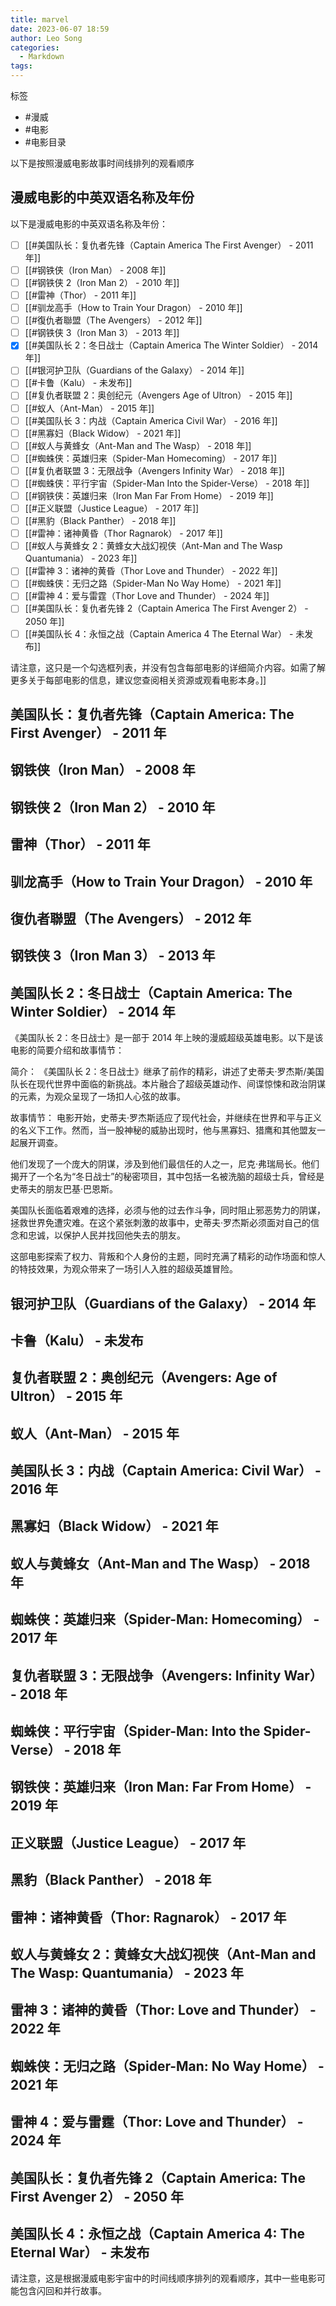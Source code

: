 ```yaml
---
title: marvel
date: 2023-06-07 18:59
author: Leo Song
categories:
  - Markdown
tags:
---
```


标签

- #漫威
- #电影
- #电影目录

以下是按照漫威电影故事时间线排列的观看顺序

## 漫威电影的中英双语名称及年份

以下是漫威电影的中英双语名称及年份：

- [ ] [[#美国队长：复仇者先锋（Captain America The First Avenger） - 2011 年]]
- [ ] [[#钢铁侠（Iron Man） - 2008 年]]
- [ ] [[#钢铁侠 2（Iron Man 2） - 2010 年]]
- [ ] [[#雷神（Thor） - 2011 年]]
- [ ] [[#驯龙高手（How to Train Your Dragon） - 2010 年]]
- [ ] [[#復仇者聯盟（The Avengers） - 2012 年]]
- [ ] [[#钢铁侠 3（Iron Man 3） - 2013 年]]
- [x] [[#美国队长 2：冬日战士（Captain America The Winter Soldier） - 2014 年]]
- [ ] [[#银河护卫队（Guardians of the Galaxy） - 2014 年]]
- [ ] [[#卡鲁（Kalu） - 未发布]]
- [ ] [[#复仇者联盟 2：奥创纪元（Avengers Age of Ultron） - 2015 年]]
- [ ] [[#蚁人（Ant-Man） - 2015 年]]
- [ ] [[#美国队长 3：内战（Captain America Civil War） - 2016 年]]
- [ ] [[#黑寡妇（Black Widow） - 2021 年]]
- [ ] [[#蚁人与黄蜂女（Ant-Man and The Wasp） - 2018 年]]
- [ ] [[#蜘蛛侠：英雄归来（Spider-Man Homecoming） - 2017 年]]
- [ ] [[#复仇者联盟 3：无限战争（Avengers Infinity War） - 2018 年]]
- [ ] [[#蜘蛛侠：平行宇宙（Spider-Man Into the Spider-Verse） - 2018 年]]
- [ ] [[#钢铁侠：英雄归来（Iron Man Far From Home） - 2019 年]]
- [ ] [[#正义联盟（Justice League） - 2017 年]]
- [ ] [[#黑豹（Black Panther） - 2018 年]]
- [ ] [[#雷神：诸神黄昏（Thor Ragnarok） - 2017 年]]
- [ ] [[#蚁人与黄蜂女 2：黄蜂女大战幻视侠（Ant-Man and The Wasp Quantumania） - 2023 年]]
- [ ] [[#雷神 3：诸神的黄昏（Thor Love and Thunder） - 2022 年]]
- [ ] [[#蜘蛛侠：无归之路（Spider-Man No Way Home） - 2021 年]]
- [ ] [[#雷神 4：爱与雷霆（Thor Love and Thunder） - 2024 年]]
- [ ] [[#美国队长：复仇者先锋 2（Captain America The First Avenger 2） - 2050 年]]
- [ ] [[#美国队长 4：永恒之战（Captain America 4 The Eternal War） - 未发布]]

请注意，这只是一个勾选框列表，并没有包含每部电影的详细简介内容。如需了解更多关于每部电影的信息，建议您查阅相关资源或观看电影本身。]]

## 美国队长：复仇者先锋（Captain America: The First Avenger） - 2011 年

## 钢铁侠（Iron Man） - 2008 年

## 钢铁侠 2（Iron Man 2） - 2010 年

## 雷神（Thor） - 2011 年

## 驯龙高手（How to Train Your Dragon） - 2010 年

## 復仇者聯盟（The Avengers） - 2012 年

## 钢铁侠 3（Iron Man 3） - 2013 年

## 美国队长 2：冬日战士（Captain America: The Winter Soldier） - 2014 年

《美国队长 2：冬日战士》是一部于 2014 年上映的漫威超级英雄电影。以下是该电影的简要介绍和故事情节：

简介：
《美国队长 2：冬日战士》继承了前作的精彩，讲述了史蒂夫·罗杰斯/美国队长在现代世界中面临的新挑战。本片融合了超级英雄动作、间谍惊悚和政治阴谋的元素，为观众呈现了一场扣人心弦的故事。

故事情节：
电影开始，史蒂夫·罗杰斯适应了现代社会，并继续在世界和平与正义的名义下工作。然而，当一股神秘的威胁出现时，他与黑寡妇、猎鹰和其他盟友一起展开调查。

他们发现了一个庞大的阴谋，涉及到他们最信任的人之一，尼克·弗瑞局长。他们揭开了一个名为“冬日战士”的秘密项目，其中包括一名被洗脑的超级士兵，曾经是史蒂夫的朋友巴基·巴恩斯。

美国队长面临着艰难的选择，必须与他的过去作斗争，同时阻止邪恶势力的阴谋，拯救世界免遭灾难。在这个紧张刺激的故事中，史蒂夫·罗杰斯必须面对自己的信念和忠诚，以保护人民并找回他失去的朋友。

这部电影探索了权力、背叛和个人身份的主题，同时充满了精彩的动作场面和惊人的特技效果，为观众带来了一场引人入胜的超级英雄冒险。

## 银河护卫队（Guardians of the Galaxy） - 2014 年

## 卡鲁（Kalu） - 未发布

## 复仇者联盟 2：奥创纪元（Avengers: Age of Ultron） - 2015 年

## 蚁人（Ant-Man） - 2015 年

## 美国队长 3：内战（Captain America: Civil War） - 2016 年

## 黑寡妇（Black Widow） - 2021 年

## 蚁人与黄蜂女（Ant-Man and The Wasp） - 2018 年

## 蜘蛛侠：英雄归来（Spider-Man: Homecoming） - 2017 年

## 复仇者联盟 3：无限战争（Avengers: Infinity War） - 2018 年

## 蜘蛛侠：平行宇宙（Spider-Man: Into the Spider-Verse） - 2018 年

## 钢铁侠：英雄归来（Iron Man: Far From Home） - 2019 年

## 正义联盟（Justice League） - 2017 年

## 黑豹（Black Panther） - 2018 年

## 雷神：诸神黄昏（Thor: Ragnarok） - 2017 年

## 蚁人与黄蜂女 2：黄蜂女大战幻视侠（Ant-Man and The Wasp: Quantumania） - 2023 年

## 雷神 3：诸神的黄昏（Thor: Love and Thunder） - 2022 年

## 蜘蛛侠：无归之路（Spider-Man: No Way Home） - 2021 年

## 雷神 4：爱与雷霆（Thor: Love and Thunder） - 2024 年

## 美国队长：复仇者先锋 2（Captain America: The First Avenger 2） - 2050 年

## 美国队长 4：永恒之战（Captain America 4: The Eternal War） - 未发布

请注意，这是根据漫威电影宇宙中的时间线顺序排列的观看顺序，其中一些电影可能包含闪回和并行故事。
